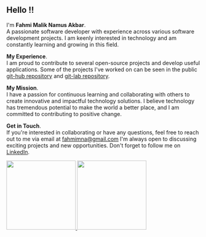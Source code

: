 ## Hello !!
I'm **Fahmi Malik Namus Akbar**.\
A passionate software developer with experience across various software development projects. 
I am keenly interested in technology and am constantly learning and growing in this field.

**My Experience**.\
I am proud to contribute to several open-source projects and develop useful applications. Some of the projects I've worked on can be seen in the public [git-hub repository](https://github.com/faahmmi) and [git-lab repository](https://gitlab.com/users/faahmmi).

**My Mission**.\
I have a passion for continuous learning and collaborating with others to create innovative and impactful technology solutions. I believe technology has tremendous potential to make the world a better place, and I am committed to contributing to positive change.

**Get in Touch**.\
If you're interested in collaborating or have any questions, feel free to reach out to me via email at [fahmimna@gmail.com](https://fahmimna@gmail.com/) I'm always open to discussing exciting projects and new opportunities. Don't forget to follow me on  [LinkedIn](https://www.linkedin.com/in/fahmimna).
 
<p align="left">
<a href="https://github.com/faahmmi">
  <img height="180em" src="https://github-readme-stats-eight-theta.vercel.app/api?username=faahmmi&show_icons=true&theme=algolia&include_all_commits=true&count_private=true"/>
  <img height="180em" src="https://github-readme-stats-eight-theta.vercel.app/api/top-langs/?username=faahmmi&layout=compact&langs_count=8&theme=algolia"/>
</a>
</p>
